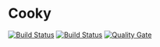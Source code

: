 # Cooky

[![Build Status](http://jenkins-swe.it.dh-karlsruhe.de/buildStatus/icon?job=Cooky)](http://jenkins-swe.it.dh-karlsruhe.de/job/Cooky/)
[![Build Status](http://jenkins-swe.it.dh-karlsruhe.de/buildStatus/icon?job=Cooky)](http://jenkins-swe.it.dh-karlsruhe.de/job/Cooky)
[![Quality Gate](http://sonarqube.it.dh-karlsruhe.de/api/badges/gate?key=Cooky%3ACookyApp)](http://sonarqube.it.dh-karlsruhe.de/overview?id=Cooky%3ACookyApp)
